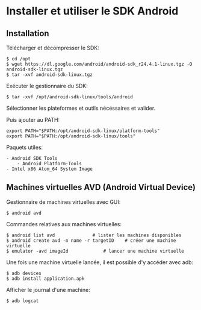 # Installer et utiliser le SDK Android

## Installation

Télécharger et décompresser le SDK:

	$ cd /opt
	$ wget https://dl.google.com/android/android-sdk_r24.4.1-linux.tgz -O android-sdk-linux.tgz
	$ tar -xvf android-sdk-linux.tgz
	
Exécuter le gestionnaire du SDK:

	$ tar -xvf /opt/android-sdk-linux/tools/android

Sélectionner les plateformes et outils nécéssaires et valider.

Puis ajouter au PATH:

	export PATH="$PATH:/opt/android-sdk-linux/platform-tools"
	export PATH="$PATH:/opt/android-sdk-linux/tools"

Paquets utiles:

	- Android SDK Tools
        - Android Platform-Tools
	- Intel x86 Atom_64 System Image

## Machines virtuelles AVD (Android Virtual Device)

Gestionnaire de machines virtuelles avec GUI:

	$ android avd

Commandes relatives aux machines virtuelles:

	$ android list avd 				# lister les machines disponibles
	$ android create avd -n name -r targetID 	# créer une machine virtuelle
	$ emulator -avd imageId				# lancer une machine virtuelle

Une fois une machine virtuelle lancée, il est possible d'y accéder avec adb:

	$ adb devices
	$ adb install application.apk

Afficher le journal d'une machine:

	$ adb logcat
